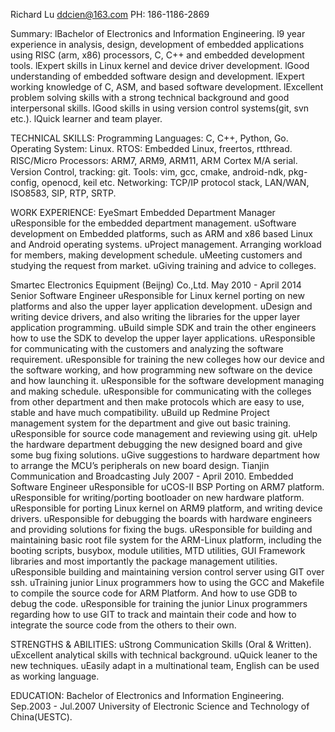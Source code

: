 Richard Lu                   ddcien@163.com                  PH: 186-1186-2869
 
Summary:
lBachelor of Electronics and Information Engineering.
l9 year experience in analysis, design, development of embedded applications using RISC (arm, x86) processors, C, C++ and embedded development tools.
lExpert skills in Linux kernel and device driver development.
lGood understanding of embedded software design and development.
lExpert working knowledge of C, ASM, and based software development.
lExcellent problem solving skills with a strong technical background and good interpersonal skills.
lGood skills in using version control systems(git, svn etc.).
lQuick learner and team player.
 
 
TECHNICAL SKILLS:
Programming Languages: C, C++, Python, Go.
Operating System: Linux.
RTOS: Embedded Linux, freertos, rtthread.
RISC/Micro Processors: ARM7, ARM9, ARM11, ARＭ Cortex M/A serial.
Version Control, tracking: git.
Tools: vim, gcc, cmake, android-ndk, pkg-config, openocd, keil etc.
Networking: TCP/IP protocol stack, LAN/WAN, ISO8583, SIP, RTP, SRTP.
 
WORK EXPERIENCE:
EyeSmart
Embedded Department Manager
uResponsible for the embedded department management.
uSoftware development on Embedded platforms, such as ARM and x86 based Linux and Android operating systems.
uProject management. Arranging workload for members, making development schedule.
uMeeting customers and studying the request from market.
uGiving training and advice to colleges.
 
Smartec Electronics Equipment (Beijng) Co.,Ltd. May 2010 - April 2014
Senior Software Engineer
uResponsible for Linux kernel porting on new platforms and also the upper layer application development.
uDesign and writing device drivers, and also writing the libraries for the upper layer application programming.
uBuild simple SDK and train the other engineers how to use the SDK to develop the upper layer applications.
uResponsible for communicating with the customers and analyzing the software requirement.
uResponsible for training the new colleges how our device and the software working, and how programming new software on the device and how launching it.
uResponsible for the software development managing and making schedule.
uResponsible for communicating with the colleges from other department and then make protocols which are easy to use, stable and have much compatibility.
uBuild up Redmine Project management system for the department and give out basic training.
uResponsible for source code management and reviewing using git.
uHelp the hardware department debugging the new designed board and give some bug fixing solutions.
uGive suggestions to hardware department how to arrange the MCU’s peripherals on new board design.
Tianjin Communication and Broadcasting July 2007 - April 2010.
Embedded Software Engineer
uResponsible for uCOS-II BSP Porting on ARM7 platform.
uResponsible for writing/porting bootloader on new hardware platform.
uResponsible for porting Linux kernel on ARM9 platform, and writing device drivers.
uResponsible for debugging the boards with hardware engineers and providing solutions for fixing the bugs.
uResponsible for building and maintaining basic root file system for the ARM-Linux platform, including the booting scripts, busybox, module utilities, MTD utilities, GUI Framework libraries and most importantly the package management utilities.
uResponsible building and maintaining version control server using GIT over ssh.
uTraining junior Linux programmers how to using the GCC and Makefile to compile the source code for ARM Platform. And how to use GDB to debug the code.
uResponsible for training the junior Linux programmers regarding how to use GIT to track and maintain their code and how to integrate the source code from the others to their own.
 
STRENGTHS & ABILITIES:
uStrong Communication Skills (Oral & Written).
uExcellent analytical skills with technical background.
uQuick leaner to the new techniques.
uEasily adapt in a multinational team, English can be used as working language.
 
 
EDUCATION:
Bachelor of Electronics and Information Engineering.  Sep.2003 - Jul.2007
University of Electronic Science and Technology of China(UESTC).
